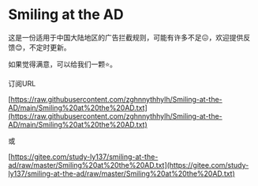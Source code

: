# Smiling at the AD
这是一份适用于中国大陆地区的广告拦截规则，可能有许多不足😖，欢迎提供反馈😊，不定时更新。

如果觉得满意，可以给我们一颗⭐。

订阅URL

[https://raw.githubusercontent.com/zghnnythhylh/Smiling-at-the-AD/main/Smiling%20at%20the%20AD.txt](https://raw.githubusercontent.com/zghnnythhylh/Smiling-at-the-AD/main/Smiling%20at%20the%20AD.txt)

或

[https://gitee.com/study-ly137/smiling-at-the-ad/raw/master/Smiling%20at%20the%20AD.txt](https://gitee.com/study-ly137/smiling-at-the-ad/raw/master/Smiling%20at%20the%20AD.txt)
